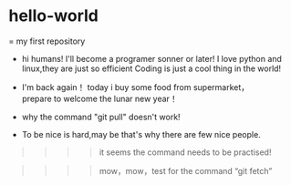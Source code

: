 # hello-world

= my first repository

* hi humans!
I'll become a programer sonner or later!
I love python and linux,they are just so efficient
Coding is just a cool thing in the world!

* I'm back again！
today i buy some food from supermarket，<br>prepare to welcome the lunar new year！

* why the command "git pull" doesn't work!

* To be nice is hard,may be that's why there are few nice people. 

>>>>it seems the command needs to be practised!

>>>>mow，mow，test for the command “git fetch”
